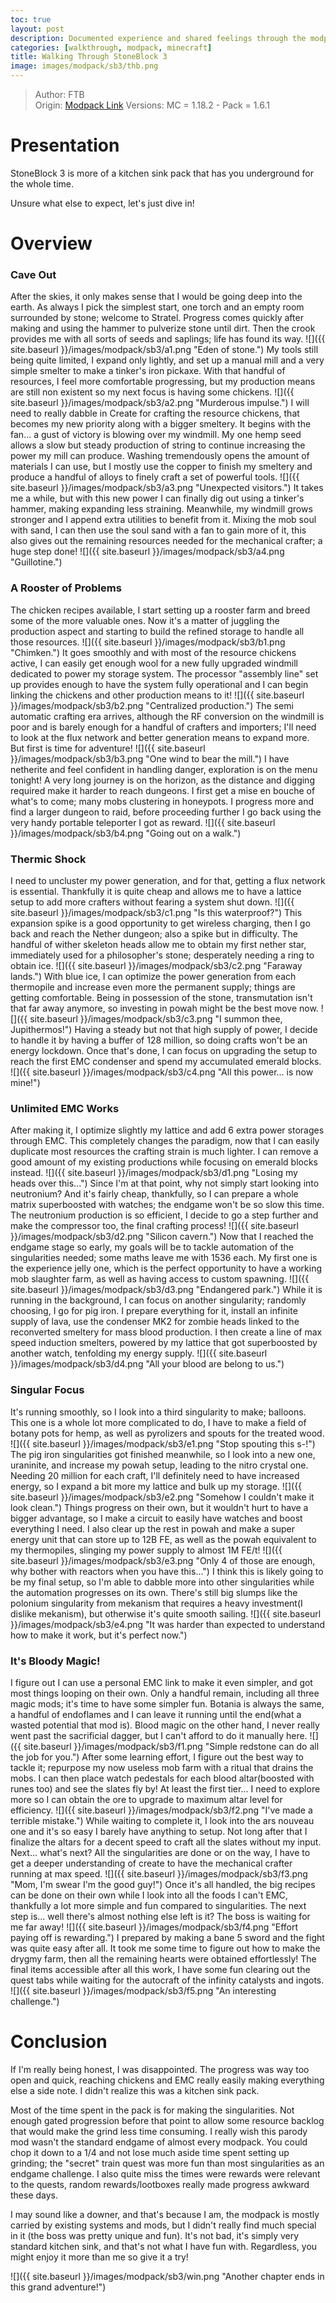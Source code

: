 ```yaml
---
toc: true
layout: post
description: Documented experience and shared feelings through the modpack.
categories: [walkthrough, modpack, minecraft]
title: Walking Through StoneBlock 3
image: images/modpack/sb3/thb.png
---
```

>Author: FTB  
Origin: [Modpack Link](https://www.feed-the-beast.com/modpacks/100-ftb-stoneblock-3)
Versions: MC = 1.18.2 - Pack = 1.6.1

# Presentation
StoneBlock 3 is more of a kitchen sink pack that has you underground for the whole time.

Unsure what else to expect, let's just dive in!

# Overview
### Cave Out
After the skies, it only makes sense that I would be going deep into the earth. As always I pick the simplest start, one torch and an empty room surrounded by stone; welcome to Stratel.
Progress comes quickly after making and using the hammer to pulverize stone until dirt. Then the crook provides me with all sorts of seeds and saplings; life has found its way.
![]({{ site.baseurl }}/images/modpack/sb3/a1.png "Eden of stone.")
My tools still being quite limited, I expand only lightly, and set up a manual mill and a very simple smelter to make a tinker's iron pickaxe.
With that handful of resources, I feel more comfortable progressing, but my production means are still non existent so my next focus is having some chickens.
![]({{ site.baseurl }}/images/modpack/sb3/a2.png "Murderous impulse.")
I will need to really dabble in Create for crafting the resource chickens, that becomes my new priority along with a bigger smeltery.
It begins with the fan... a gust of victory is blowing over my windmill. My one hemp seed allows a slow but steady production of string to continue increasing the power my mill can produce.
Washing tremendously opens the amount of materials I can use, but I mostly use the copper to finish my smeltery and produce a handful of alloys to finely craft a set of powerful tools.
![]({{ site.baseurl }}/images/modpack/sb3/a3.png "Unexpected visitors.")
It takes me a while, but with this new power I can finally dig out using a tinker's hammer, making expanding less straining. Meanwhile, my windmill grows stronger and I append extra utilities to benefit from it.
Mixing the mob soul with sand, I can then use the soul sand with a fan to gain more of it, this also gives out the remaining resources needed for the mechanical crafter; a huge step done!
![]({{ site.baseurl }}/images/modpack/sb3/a4.png "Guillotine.")
### A Rooster of Problems
The chicken recipes available, I start setting up a rooster farm and breed some of the more valuable ones. Now it's a matter of juggling the production aspect and starting to build the refined storage to handle all those resources.
![]({{ site.baseurl }}/images/modpack/sb3/b1.png "Chimken.")
It goes smoothly and with most of the resource chickens active, I can easily get enough wool for a new fully upgraded windmill dedicated to power my storage system. The processor "assembly line" set up provides enough to have the system fully operational and I can begin linking the chickens and other production means to it!
![]({{ site.baseurl }}/images/modpack/sb3/b2.png "Centralized production.")
The semi automatic crafting era arrives, although the RF conversion on the windmill is poor and is barely enough for a handful of crafters and importers; I'll need to look at the flux network and better generation means to expand more. But first is time for adventure!
![]({{ site.baseurl }}/images/modpack/sb3/b3.png "One wind to bear the mill.")
I have netherite and feel confident in handling danger, exploration is on the menu tonight! A very long journey is on the horizon, as the distance and digging required make it harder to reach dungeons.
I first get a mise en bouche of what's to come; many mobs clustering in honeypots. I progress more and find a larger dungeon to raid, before proceeding further I go back using the very handy portable teleporter I got as reward.
![]({{ site.baseurl }}/images/modpack/sb3/b4.png "Going out on a walk.")
### Thermic Shock
I need to uncluster my power generation, and for that, getting a flux network is essential. Thankfully it is quite cheap and allows me to have a lattice setup to add more crafters without fearing a system shut down.
![]({{ site.baseurl }}/images/modpack/sb3/c1.png "Is this waterproof?")
This expansion spike is a good opportunity to get wireless charging, then I go back and reach the Nether dungeon; also a spike but in difficulty. The handful of wither skeleton heads allow me to obtain my first nether star, immediately used for a philosopher's stone; desperately needing a ring to obtain ice.
![]({{ site.baseurl }}/images/modpack/sb3/c2.png "Faraway lands.")
With blue ice, I can optimize the power generation from each thermopile and increase even more the permanent supply; things are getting comfortable. Being in possession of the stone, transmutation isn't that far away anymore, so investing in powah might be the best move now.
![]({{ site.baseurl }}/images/modpack/sb3/c3.png "I summon thee, Jupithermos!")
Having a steady but not that high supply of power, I decide to handle it by having a buffer of 128 million, so doing crafts won't be an energy lockdown. Once that's done, I can focus on upgrading the setup to reach the first EMC condenser and spend my accumulated emerald blocks.
![]({{ site.baseurl }}/images/modpack/sb3/c4.png "All this power... is now mine!")
### Unlimited EMC Works
After making it, I optimize slightly my lattice and add 6 extra power storages through EMC. This completely changes the paradigm, now that I can easily duplicate most resources the crafting strain is much lighter. I can remove a good amount of my existing productions while focusing on emerald blocks instead.
![]({{ site.baseurl }}/images/modpack/sb3/d1.png "Losing my heads over this...")
Since I'm at that point, why not simply start looking into neutronium? And it's fairly cheap, thankfully, so I can prepare a whole matrix superboosted with watches; the endgame won't be so slow this time. The neutronium production is so efficient, I decide to go a step further and make the compressor too, the final crafting process!
![]({{ site.baseurl }}/images/modpack/sb3/d2.png "Silicon cavern.")
Now that I reached the endgame stage so early, my goals will be to tackle automation of the singularities needed; some maths leave me with 1536 each. My first one is the experience jelly one, which is the perfect opportunity to have a working mob slaughter farm, as well as having access to custom spawning.
![]({{ site.baseurl }}/images/modpack/sb3/d3.png "Endangered park.")
While it is running in the background, I can focus on another singularity; randomly choosing, I go for pig iron.  I prepare everything for it, install an infinite supply of lava, use the condenser MK2 for zombie heads linked to the reconverted smeltery for mass blood production.
I then create a line of max speed induction smelters, powered by my lattice that got superboosted by another watch, tenfolding my energy supply.
![]({{ site.baseurl }}/images/modpack/sb3/d4.png "All your blood are belong to us.")
### Singular Focus
It's running smoothly, so I look into a third singularity to make; balloons. This one is a whole lot more complicated to do, I have to make a field of botany pots for hemp, as well as pyrolizers and spouts for the treated wood.
![]({{ site.baseurl }}/images/modpack/sb3/e1.png "Stop spouting this s-!")
The pig iron singularities got finished meanwhile, so I look into a new one, uraninite, and increase my powah setup, leading to the nitro crystal one. Needing 20 million for each craft, I'll definitely need to have increased energy, so I expand a bit more my lattice and bulk up my storage.
![]({{ site.baseurl }}/images/modpack/sb3/e2.png "Somehow I couldn't make it look clean.")
Things progress on their own, but it wouldn't hurt to have a bigger advantage, so I make a circuit to easily have watches and boost everything I need. I also clear up the rest in powah and make a super energy unit that can store up to 12B FE, as well as the powah equivalent to my thermopiles, slinging my power supply to almost 1M FE/t!
![]({{ site.baseurl }}/images/modpack/sb3/e3.png "Only 4 of those are enough, why bother with reactors when you have this...")
I think this is likely going to be my final setup, so I'm able to dabble more into other singularities while the automation progresses on its own. There's still big slumps like the polonium singularity from mekanism that requires a heavy investment(I dislike mekanism), but otherwise it's quite smooth sailing.
![]({{ site.baseurl }}/images/modpack/sb3/e4.png "It was harder than expected to understand how to make it work, but it's perfect now.")
### It's Bloody Magic!
I figure out I can use a personal EMC link to make it even simpler, and got most things looping on their own. Only a handful remain, including all three magic mods; it's time to have some simpler fun. Botania is always the same, a handful of endoflames and I can leave it running until the end(what a wasted potential that mod is). Blood magic on the other hand, I never really went past the sacrificial dagger, but I can't afford to do it manually here.
![]({{ site.baseurl }}/images/modpack/sb3/f1.png "Simple redstone can do all the job for you.")
After some learning effort, I figure out the best way to tackle it; repurpose my now useless mob farm with a ritual that drains the mobs. I can then place watch pedestals for each blood altar(boosted with runes too) and see the slates fly by! At least the first tier... I need to explore more so I can obtain the ore to upgrade to maximum altar level for efficiency.
![]({{ site.baseurl }}/images/modpack/sb3/f2.png "I've made a terrible mistake.")
While waiting to complete it, I look into the ars nouveau one and it's so easy I barely have anything to setup. Not long after that I finalize the altars for a decent speed to craft all the slates without my input. Next... what's next? All the singularities are done or on the way, I have to get a deeper understanding of create to have the mechanical crafter running at max speed.
![]({{ site.baseurl }}/images/modpack/sb3/f3.png "Mom, I'm swear I'm the good guy!")
Once it's all handled, the big recipes can be done on their own while I look into all the foods I can't EMC, thankfully a lot more simple and fun compared to singularities. The next step is... well there's almost nothing else left is it? The boss is waiting for me far away!
![]({{ site.baseurl }}/images/modpack/sb3/f4.png "Effort paying off is rewarding.")
I prepared by making a bane 5 sword and the fight was quite easy after all. It took me some time to figure out how to make the drygmy farm, then all the remaining hearts were obtained effortlessly! The final items accessible after all this work, I have some fun clearing out the quest tabs while waiting for the autocraft of the infinity catalysts and ingots.
![]({{ site.baseurl }}/images/modpack/sb3/f5.png "An interesting challenge.")
# Conclusion
If I'm really being honest, I was disappointed. The progress was way too open and quick, reaching chickens and EMC really easily making everything else a side note. I didn't realize this was a kitchen sink pack.

Most of the time spent in the pack is for making the singularities. Not enough gated progression before that point to allow some resource backlog that would make the grind less time consuming. I really wish this parody mod wasn't the standard endgame of almost every modpack. You could chop it down to a 1/4 and not lose much aside time spent setting up grinding; the "secret" train quest was more fun than most singularities as an endgame challenge.
I also quite miss the times were rewards were relevant to the quests, random rewards/lootboxes really made progress awkward these days.

I may sound like a downer, and that's because I am, the modpack is mostly carried by existing systems and mods, but I didn't really find much special in it (the boss was pretty unique and fun). It's not bad, it's simply very standard kitchen sink, and that's not what I have fun with. Regardless, you might enjoy it more than me so give it a try!

![]({{ site.baseurl }}/images/modpack/sb3/win.png "Another chapter ends in this grand adventure!")

<script src="https://utteranc.es/client.js"
        repo="orian34/travelogues"
        issue-term="title"
        label="Comment"
        theme="github-dark"
        crossorigin="anonymous"
        async>
</script>
